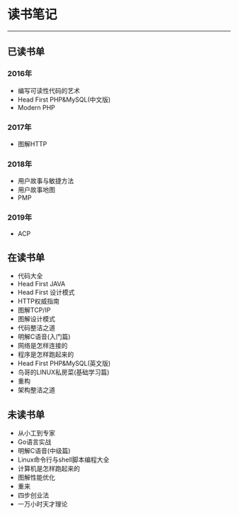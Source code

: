 # 读书笔记

---

## 已读书单

### 2016年

* 编写可读性代码的艺术
* Head First PHP&MySQL(中文版)
* Modern PHP

### 2017年

* 图解HTTP

### 2018年

* 用户故事与敏捷方法
* 用户故事地图
* PMP

### 2019年

* ACP

## 在读书单

* 代码大全
* Head First JAVA
* Head First 设计模式
* HTTP权威指南
* 图解TCP/IP
* 图解设计模式
* 代码整洁之道
* 明解C语音(入门篇)
* 网络是怎样连接的
* 程序是怎样跑起来的
* Head First PHP&MySQL(英文版)
* 鸟哥的LINUX私房菜(基础学习篇)
* 重构
* 架构整洁之道

## 未读书单

* 从小工到专家
* Go语言实战
* 明解C语音(中级篇)
* Linux命令行与shell脚本编程大全
* 计算机是怎样跑起来的
* 图解性能优化
* 重来
* 四步创业法
* 一万小时天才理论
